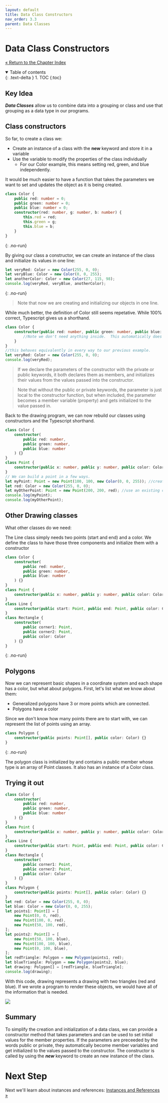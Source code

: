 ```yaml
---
layout: default
title: Data Class Constructors
nav_order: 3.3
parent: Data Classes
---
```


# Data Class Constructors

[&laquo; Return to the Chapter Index](index.md)

<details open markdown="block">
  <summary>
    Table of contents
  </summary>
  {: .text-delta }
1. TOC
{:toc}
</details>

## Key Idea

**_Data Classes_** allow us to combine data into a grouping or class and use that grouping as a data type in our programs.

## Class constructors

So far, to create a class we:

-   Create an instance of a class with the **new** keyword and store it in a variable
-   Use the variable to modify the properties of the class individually
    -   For our Color example, this means setting red, green, and blue independently.

It would be much easier to have a function that takes the parameters we want to set and updates the object as it is being created.

```typescript
class Color {
    public red: number = 0;
    public green: number = 0;
    public blue: number = 0;
    constructor(red: number, g: number, b: number) {
        this.red = red;
        this.green = g;
        this.blue = b;
    }
}
```

{: .no-run}

By giving our class a constructor, we can create an instance of the class and initialize its values in one line:

```typescript
let veryRed: Color = new Color(255, 0, 0);
let veryBlue: Color = new Color(0, 0, 255);
let anotherColor: Color = new Color(27, 115, 98);
console.log(veryRed, veryBlue, anotherColor);
```

{: .no-run}

> Note that now we are creating and initializing our objects in one line.

While much better, the definition of Color still seems repetative. While 100% correct, Typescript gives us a shorthand.

```typescript
class Color {
    constructor(public red: number, public green: number, public blue: number) {
        //Note we don't need anything inside.  This automatically does everything.
    }
}
//this behaves equivalently in every way to our previous example.
let veryRed: Color = new Color(255, 0, 0);
console.log(veryRed);
```

> If we declare the parameters of the constructor with the private or public keywords, it both declares them as members, and initializes their values from the values passed into the constructor.

> Note that without the public or private keywords, the parameter is just local to the constructor function, but when included, the parameter becomes a member variable (property) and gets initialized to the value passed in.

Back to the drawing program, we can now rebuild our classes using constructors and the Typescript shorthand.

```typescript
class Color {
    constructor(
        public red: number,
        public green: number,
        public blue: number
    ) {}
}
class Point {
    constructor(public x: number, public y: number, public color: Color) {}
}
// We can build a point in a few ways.
let myPoint: Point = new Point(100, 100, new Color(0, 0, 255)); //create color on the fly
let red: Color = new Color(255, 0, 0);
let myOtherPoint: Point = new Point(200, 200, red); //use an existing color object
console.log(myPoint);
console.log(myOtherPoint);
```

## Other Drawing classes

What other classes do we need:

The Line class simply needs two points (start and end) and a color. We define the class to have those three components and initialize them with a constructor

```typescript
class Color {
    constructor(
        public red: number,
        public green: number,
        public blue: number
    ) {}
}
class Point {
    constructor(public x: number, public y: number, public color: Color) {}
}
class Line {
    constructor(public start: Point, public end: Point, public color: Color) {}
}
class Rectangle {
    constructor(
        public corner1: Point,
        public corner2: Point,
        public color: Color
    ) {}
}
```

{: .no-run}

## Polygons

Now we can represent basic shapes in a coordinate system and each shape has a color, but what about polygons. First, let's list what we know about them:

-   Generalized polygons have 3 or more points which are connected.
-   Polygons have a color

Since we don't know how many points there are to start with, we can represent the list of points using an array.

```typescript
class Polygon {
    constructor(public points: Point[], public color: Color) {}
}
```

{: .no-run}

The polygon class is initialized by and contains a public member whose type is an array of Point classes. It also has an instance of a Color class.

## Trying it out

```typescript
class Color {
    constructor(
        public red: number,
        public green: number,
        public blue: number
    ) {}
}
class Point {
    constructor(public x: number, public y: number, public color: Color) {}
}
class Line {
    constructor(public start: Point, public end: Point, public color: Color) {}
}
class Rectangle {
    constructor(
        public corner1: Point,
        public corner2: Point,
        public color: Color
    ) {}
}
class Polygon {
    constructor(public points: Point[], public color: Color) {}
}
let red: Color = new Color(255, 0, 0);
let blue: Color = new Color(0, 0, 255);
let points1: Point[] = [
    new Point(0, 0, red),
    new Point(100, 0, red),
    new Point(50, 100, red),
];
let points2: Point[] = [
    new Point(50, 100, blue),
    new Point(100, 100, blue),
    new Point(0, 100, blue),
];
let redTriangle: Polygon = new Polygon(points1, red);
let blueTriangle: Polygon = new Polygon(points2, blue);
let drawing: Polygon[] = [redTriangle, blueTriangle];
console.log(drawing);
```

With this code, drawing represents a drawing with two triangles (red and blue). If we wrote a program to render these objects, we would have all of the information that is needed.

![](../../assets/images/drawing_1.jpg)

## Summary

To simplify the creation and initialization of a data class, we can provide a constructor method that takes parameters and can be used to set initial values for the member properties. If the parameters are preceeded by the words public or private, they automatically become member variables and get initialized to the values passed to the constructor. The constructor is called by using the **_new_** keyword to create an new instance of the class.

# Next Step

Next we'll learn about instances and references: [Instances and References &raquo;](references.md)
